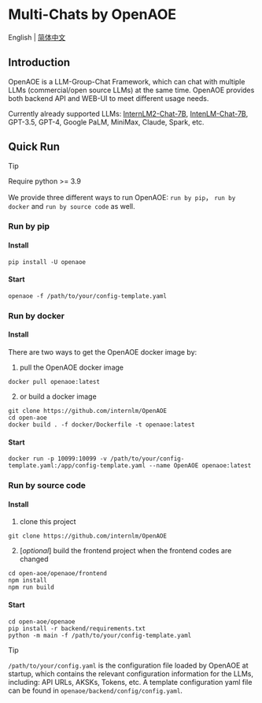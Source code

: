 # Multi-Chats by OpenAOE

English | [简体中文](openaoe_zh_cn.md)
## Introduction
OpenAOE is a LLM-Group-Chat Framework, which can chat with multiple LLMs (commercial/open source LLMs) at the same time. OpenAOE provides both backend API and WEB-UI to meet different usage needs.

Currently already supported LLMs: [InternLM2-Chat-7B](https://huggingface.co/internlm/internlm2-chat-7b), [IntenLM-Chat-7B](https://huggingface.co/internlm/internlm-chat-7b), GPT-3.5, GPT-4, Google PaLM, MiniMax, Claude, Spark, etc.

## Quick Run
> [!TIP]
> Require python >= 3.9

We provide three different ways to run OpenAOE: `run by pip`， `run by docker` and `run by source code` as well.

### Run by pip 
#### **Install**
```shell
pip install -U openaoe 
```
#### **Start**
```shell
openaoe -f /path/to/your/config-template.yaml
```

### Run by docker
#### **Install**

There are two ways to get the OpenAOE docker image by:
1. pull the OpenAOE docker image
```shell
docker pull openaoe:latest
```

2. or build a docker image
```shell
git clone https://github.com/internlm/OpenAOE
cd open-aoe
docker build . -f docker/Dockerfile -t openaoe:latest
```

#### **Start**
```shell
docker run -p 10099:10099 -v /path/to/your/config-template.yaml:/app/config-template.yaml --name OpenAOE openaoe:latest
```

### Run by source code
#### **Install**
1. clone this project
```shell
git clone https://github.com/internlm/OpenAOE
```
2. [_optional_] build the frontend project when the frontend codes are changed
```shell
cd open-aoe/openaoe/frontend
npm install
npm run build
```


#### **Start**
```shell
cd open-aoe/openaoe
pip install -r backend/requirements.txt
python -m main -f /path/to/your/config-template.yaml
```

> [!TIP]
> `/path/to/your/config.yaml` is the configuration file loaded by OpenAOE at startup, 
> which contains the relevant configuration information for the LLMs,
> including: API URLs, AKSKs, Tokens, etc.
> A template configuration yaml file can be found in `openaoe/backend/config/config.yaml`.
